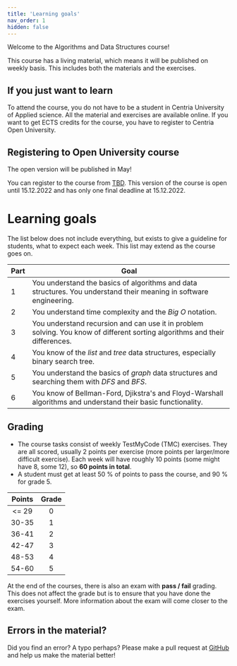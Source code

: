 ```yaml
---
title: 'Learning goals'
nav_order: 1
hidden: false
---
```


Welcome to the Algorithms and Data Structures course!

<Note>This course has a living material, which means it will be published on weekly basis. This includes both the materials and the exercises.</Note>

## If you just want to learn

To attend the course, you do not have to be a student in Centria University of Applied science. All the material and exercises are available online. If you want to get ECTS credits for the course, you have to register to Centria Open University.


## Registering to Open University course

<Note>The open version will be published in May!</Note>

You can register to the course from [TBD](https://tki.centria.fi/koulutus/). This version of the course is open until 15.12.2022 and has only one final deadline at 15.12.2022.


# Learning goals

The list below does not include everything, but exists to give a guideline for students, what to expect each week. This list may extend as the course goes on.

| Part   |      Goal  
|----------|-------------|
| 1| You understand the basics of algorithms and data structures. You understand their meaning in software engineering. |
| 2| You understand time complexity and the *Big O* notation.  |
| 3| You understand recursion and can use it in problem solving. You know of different sorting algorithms and their differences. |
| 4| You know of the *list* and *tree* data structures, especially binary search tree. |
| 5| You understand the basics of *graph* data structures and searching them with *DFS* and *BFS*. |
| 6| You know of Bellman-Ford, Djikstra's and Floyd-Warshall algorithms and understand their basic functionality. |

## Grading

* The course tasks consist of weekly TestMyCode (TMC) exercises. They are all scored, usually 2 points per exercise (more points per larger/more difficult exercise). Each week will have roughly 10 points (some might have 8, some 12), so **60 points in total**.
* A student must get at least 50 % of points to pass the course, and 90 % for grade 5.

|Points | Grade |
|:-----:|:-----:|
| <= 29 |   0   |
| 30-35 |   1   |
| 36-41 |   2   |
| 42-47 |   3   |
| 48-53 |   4   |
| 54-60 |   5   |

At the end of the courses, there is also an exam with **pass / fail** grading. This does not affect the grade but is to ensure that you have done the exercises yourself. More information about the exam will come closer to the exam.


## Errors in the material?

Did you find an error? A typo perhaps? Please make a pull request at [GitHub](https://github.com/centria/algo-and-data/tree/master/src/content) and help us make the material better!